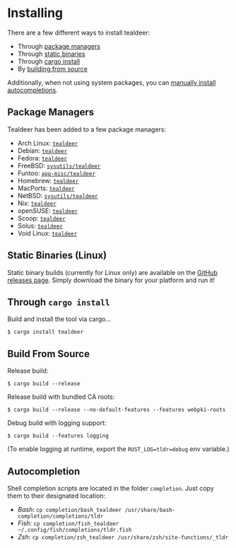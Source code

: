 # Installing

There are a few different ways to install tealdeer:

- Through [package managers](#package-managers)
- Through [static binaries](#static-binaries-linux)
- Through [cargo install](#through-cargo-install)
- By [building from source](#build-from-source)

Additionally, when not using system packages, you can [manually install
autocompletions](#autocompletion).

## Package Managers

Tealdeer has been added to a few package managers:

- Arch Linux: [`tealdeer`](https://archlinux.org/packages/community/x86_64/tealdeer/)
- Debian: [`tealdeer`](https://tracker.debian.org/tealdeer)
- Fedora: [`tealdeer`](https://src.fedoraproject.org/rpms/rust-tealdeer)
- FreeBSD: [`sysutils/tealdeer`](https://www.freshports.org/sysutils/tealdeer/)
- Funtoo: [`app-misc/tealdeer`](https://github.com/funtoo/core-kit/tree/1.4-release/app-misc/tealdeer)
- Homebrew: [`tealdeer`](https://formulae.brew.sh/formula/tealdeer)
- MacPorts: [`tealdeer`](https://ports.macports.org/port/tealdeer/)
- NetBSD: [`sysutils/tealdeer`](https://pkgsrc.se/sysutils/tealdeer)
- Nix: [`tealdeer`](https://nixos.org/nixos/packages.html#tealdeer)
- openSUSE: [`tealdeer`](https://software.opensuse.org/package/tealdeer?search_term=tealdeer)
- Scoop: [`tealdeer`](https://github.com/ScoopInstaller/Main/blob/master/bucket/tealdeer.json)
- Solus: [`tealdeer`](https://packages.getsol.us/shannon/t/tealdeer/)
- Void Linux: [`tealdeer`](https://github.com/void-linux/void-packages/tree/master/srcpkgs/tealdeer)

## Static Binaries (Linux)

Static binary builds (currently for Linux only) are available on the
[GitHub releases page](https://github.com/dbrgn/tealdeer/releases).
Simply download the binary for your platform and run it!

## Through `cargo install`

Build and install the tool via cargo...

    $ cargo install tealdeer

## Build From Source

Release build:

    $ cargo build --release

Release build with bundled CA roots:

    $ cargo build --release --no-default-features --features webpki-roots

Debug build with logging support:

    $ cargo build --features logging

(To enable logging at runtime, export the `RUST_LOG=tldr=debug` env variable.)

## Autocompletion

Shell completion scripts are located in the folder `completion`.
Just copy them to their designated location:

- *Bash*: `cp completion/bash_tealdeer /usr/share/bash-completion/completions/tldr`
- *Fish*: `cp completion/fish_tealdeer ~/.config/fish/completions/tldr.fish`
- *Zsh*: `cp completion/zsh_tealdeer /usr/share/zsh/site-functions/_tldr`
